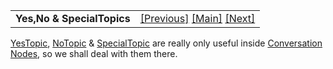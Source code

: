 ---
---
<table width="100%" data-border="0" data-cellspacing="0"
data-cellpadding="3" data-bgcolor="#C0C0C0">
<colgroup>
<col style="width: 50%" />
<col style="width: 50%" />
</colgroup>
<tbody>
<tr>
<td style="text-align: left;"><strong>Yes,No &amp; SpecialTopics<br />
</strong></td>
<td style="text-align: right;"><a
href="asktellgiveshowtopic.html">[Previous]</a> <a
href="generalintroduction.html">[Main]</a> <a
href="hellotopic.html">[Next]</a></td>
</tr>
</tbody>
</table>

  
[YesTopic](yestopic.html), [NoTopic](notopic.html) &
[SpecialTopic](specialtopic.html) are really only useful inside
[Conversation Nodes](conversationnodes-overview.html), so we shall deal
with them there.  
